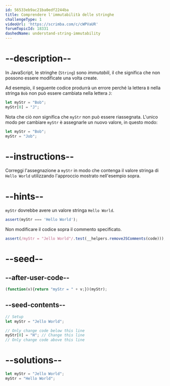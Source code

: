 ```yaml
---
id: 56533eb9ac21ba0edf2244ba
title: Comprendere l'immutabilità delle stringhe
challengeType: 1
videoUrl: 'https://scrimba.com/c/cWPVaUR'
forumTopicId: 18331
dashedName: understand-string-immutability
---
```


# --description--

In JavaScript, le stringhe (`String`) sono <dfn>immutabili</dfn>, il che significa che non possono essere modificate una volta create.

Ad esempio, il seguente codice produrrà un errore perché la lettera `B` nella stringa `Bob` non può essere cambiata nella lettera `J`:

```js
let myStr = "Bob";
myStr[0] = "J";
```

Nota che ciò *non* significa che `myStr` non può essere riassegnata. L'unico modo per cambiare `myStr` è assegnarle un nuovo valore, in questo modo:

```js
let myStr = "Bob";
myStr = "Job";
```

# --instructions--

Correggi l'assegnazione a `myStr` in modo che contenga il valore stringa di `Hello World` utilizzando l'approccio mostrato nell'esempio sopra.

# --hints--

`myStr` dovrebbe avere un valore stringa `Hello World`.

```js
assert(myStr === 'Hello World');
```

Non modificare il codice sopra il commento specificato.

```js
assert(/myStr = "Jello World"/.test(__helpers.removeJSComments(code)));
```

# --seed--

## --after-user-code--

```js
(function(v){return "myStr = " + v;})(myStr);
```

## --seed-contents--

```js
// Setup
let myStr = "Jello World";

// Only change code below this line
myStr[0] = "H"; // Change this line
// Only change code above this line
```

# --solutions--

```js
let myStr = "Jello World";
myStr = "Hello World";
```

